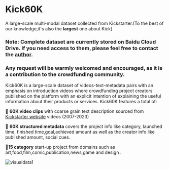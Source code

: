 # Kick60K
A large-scale multi-modal dataset collected from Kickstarter.(To the best of our knowledge,it's also the **largest** one about Kick)



### Note: Complete dataset are currently stored on Baidu Cloud Drive. If you need access to them, please feel free to contact the [author](mailto:zjzhang2023@hkbu.edu.hk.com). 
### Any request will be warmly welcomed and encouraged, as it is a contribution to the crowdfunding community.

Kick60K is a large-scale dataset of videos-text-metadata pairs with an emphasis on introduction videos where crowdfunding project creators published on the platform with an explicit intention of explaining the useful information about their products or services.
Kick60K features a total of:

:blossom: **60K video clips** with coarse grain text description sourced from [Kickstarter website](https://www.kickstarter.com/discover/advanced?ref=discovery_overlay) videos (2007-2023)

:blossom: **60K structured metadata** covers the project info like category, launched time, finished time,goal,achieved amount as well as the creator info like published amount, social cues.

:blossom:**15 category** start-up project from domains such as art,food,film,comic,publication,news,game and design .

![visualdata1](https://github.com/zjzhang1999/Kick60K/assets/125016833/ea8b2cd8-39af-45ad-a7ee-ba89473e7167)
